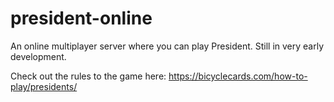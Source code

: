 # president-online
An online multiplayer server where you can play President. Still in very early development.

Check out the rules to the game here: https://bicyclecards.com/how-to-play/presidents/
